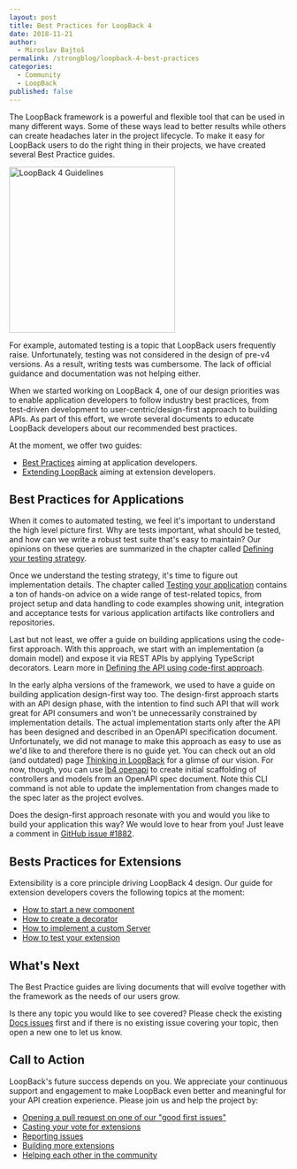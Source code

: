 ```yaml
---
layout: post
title: Best Practices for LoopBack 4
date: 2018-11-21
author:
  - Miroslav Bajtoš
permalink: /strongblog/loopback-4-best-practices
categories:
  - Community
  - LoopBack
published: false  
---
```


The LoopBack framework is a powerful and flexible tool that can be used in many different ways. Some of these ways lead to better results while others can create headaches later in the project lifecycle. To make it easy for LoopBack users to do the right thing in their projects, we have created several Best Practice guides.

<!--more-->

<img src="https://strongloop.com/blog-assets/2018/11/LoopBack-4-Guidelines.png" alt="LoopBack 4 Guidelines" style="width: 300px"/>

For example, automated testing is a topic that LoopBack users frequently raise. Unfortunately, testing was not considered in the design of pre-v4 versions. As a result, writing tests was cumbersome. The lack of official guidance and documentation was not helping either.

When we started working on LoopBack 4, one of our design priorities was to enable application developers to follow industry best practices, from test-driven development to user-centric/design-first approach to building APIs. As part of this effort, we wrote several documents to educate LoopBack developers about our recommended best practices.

At the moment, we offer two guides: 

- [Best Practices](https://loopback.io/doc/en/lb4/Best-practices.html) aiming at application developers. 
- [Extending LoopBack](https://loopback.io/doc/en/lb4/Extending-LoopBack-4.html) aiming at extension developers.

## Best Practices for Applications

When it comes to automated testing, we feel it's important to understand the high level picture first. Why are tests important, what should be tested, and how can we write a robust test suite that's easy to maintain? Our opinions on these queries are summarized in the chapter called [Defining your testing strategy](https://loopback.io/doc/en/lb4/Defining-your-testing-strategy.html).

Once we understand the testing strategy, it's time to figure out implementation details. The chapter called [Testing your application](https://loopback.io/doc/en/lb4/Testing-your-application.html) contains a ton of hands-on advice on a wide range of test-related topics, from project setup and data handling to code examples showing unit, integration and acceptance tests for various application artifacts like controllers and repositories.

Last but not least, we offer a guide on building applications using the code-first approach. With this approach, we start with an implementation (a domain model) and expose it via REST APIs by applying TypeScript decorators. Learn more in [Defining the API using code-first approach](https://loopback.io/doc/en/lb4/Defining-the-API-using-code-first-approach.html).

In the early alpha versions of the framework, we used to have a guide on building application design-first way too. The design-first approach starts with an API design phase, with the intention to find such API that will work great for API consumers and won't be unnecessarily constrained by implementation details. The actual implementation starts only after the API has been designed and described in an OpenAPI specification document. Unfortunately, we did not manage to make this approach as easy to use as we'd like to and therefore there is no guide yet. You can check out an old (and outdated) page [Thinking in LoopBack](https://github.com/strongloop/loopback.io/blob/d4ad2ca05f80f53cc70b3666f09aa729214ccc13/pages/en/lb4/Thinking-in-LoopBack.md) for a glimse of our vision. For now, though, you can use [lb4 openapi](https://loopback.io/doc/en/lb4/OpenAPI-generator.html) to create initial scaffolding of controllers and models from an OpenAPI spec document. Note this CLI command is not able to update the implementation from changes made to the spec later as the project evolves.

Does the design-first approach resonate with you and would you like to build your application this way? We would love to hear from you! Just leave a comment in [GitHub issue #1882](https://github.com/strongloop/loopback-next/issues/1882).

## Bests Practices for Extensions

Extensibility is a core principle driving LoopBack 4 design. Our guide for extension developers covers the following topics at the moment:

- [How to start a new component](https://loopback.io/doc/en/lb4/Creating-components.html)
- [How to create a decorator](https://loopback.io/doc/en/lb4/Creating-decorators.html)
- [How to implement a custom Server](https://loopback.io/doc/en/lb4/Creating-servers.html)
- [How to test your extension](https://loopback.io/doc/en/lb4/Testing-your-extension.html)

## What's Next

The Best Practice guides are living documents that will evolve together with the framework as the needs of our users grow.

Is there any topic you would like to see covered? Please check the existing [Docs issues](https://github.com/strongloop/loopback-next/issues?q=is%3Aissue+is%3Aopen+label%3ADocs) first and if there is no existing issue covering your topic, then open a new one to let us know.

## Call to Action

LoopBack's future success depends on you. We appreciate your continuous support and engagement to make LoopBack even better and meaningful for your API creation experience. Please join us and help the project by:

- [Opening a pull request on one of our "good first issues"](https://github.com/strongloop/loopback-next/labels/good%20first%20issue)
- [Casting your vote for extensions](https://github.com/strongloop/loopback-next/issues/512)
- [Reporting issues](https://github.com/strongloop/loopback-next/issues)
- [Building more extensions](https://github.com/strongloop/loopback-next/issues/647)
- [Helping each other in the community](https://groups.google.com/forum/#!forum/loopbackjs)
